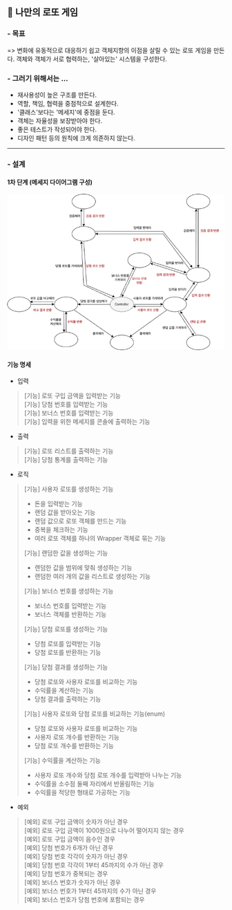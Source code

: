 ## 📝 나만의 로또 게임 

### - 목표 
=> 변화에 유동적으로 대응하기 쉽고 객체지향의 이점을 살릴 수 있는 로또 게임을 만든다. 
객체와 객체가 서로 협력하는, '살아있는' 시스템을 구성한다.

### - 그러기 위해서는 ...
- 재사용성이 높은 구조를 만든다.
- 역할, 책임, 협력을 중점적으로 설계한다.
- '클래스'보다는 '메세지'에 중점을 둔다.
- 객체는 자율성을 보장받아야 한다.
- 좋은 테스트가 작성되어야 한다. 
- 디자인 패턴 등의 원칙에 크게 의존하지 않는다.
---
### - 설계
#### 1차 단계 (메세지 다이어그램 구성)
<img src="image/lotto2.drawio.png">

#### 기능 명세

- 입력
> [기능] 로또 구입 금액을 입력받는 기능 <br>
> [기능] 당첨 번호를 입력받는 기능 <br>
> [기능] 보너스 번호를 입력받는 기능 <br>
> [기능] 입력을 위한 메세지를 콘솔에 출력하는 기능 <br>


- 출력
> [기능] 로또 리스트를 출력하는 기능 <br>
> [기능] 당첨 통계를 출력하는 기능 <br>

- 로직
> [기능] 사용자 로또를 생성하는 기능 <br>
> - 돈을 입력받는 기능 <br>
> - 랜덤 값을 받아오는 기능 <br>
> - 랜덤 값으로 로또 객체를 만드는 기능 <br>
> - 중복을 체크하는 기능 <br>
> - 여러 로또 객체를 하나의 Wrapper 객체로 묶는 기능 <br>
> 
> 
> [기능] 랜덤한 값을 생성하는 기능 <br>
> - 랜덤한 값을 범위에 맞춰 생성하는 기능 <br>
> - 랜덤한 여러 개의 값을 리스트로 생성하는 기능 <br>
> 
> 
> [기능] 보너스 번호를 생성하는 기능 <br>
> - 보너스 번호를 입력받는 기능 <br>
> - 보너스 객체를 반환하는 기능 <br>
> 
> 
> [기능] 당첨 로또를 생성하는 기능 <br>
> - 당첨 로또를 입력받는 기능 <br>
> - 당첨 로또를 반환하는 기능 <br>
> 
> 
> [기능] 당첨 결과를 생성하는 기능 <br>
> - 당첨 로또와 사용자 로또를 비교하는 기능 <br>
> - 수익률을 계산하는 기능 <br>
> - 당첨 결과를 출력하는 기능 <br>
> 
> 
> [기능] 사용자 로또와 당첨 로또를 비교하는 기능(enum) <br>
> - 당첨 로또와 사용자 로또를 비교하는 기능 <br>
> - 사용자 로또 개수를 반환하는 기능 <br>
> - 당첨 로또 개수를 반환하는 기능 <br>
> 
> [기능] 수익률을 계산하는 기능 <br>
> - 사용자 로또 개수와 당첨 로또 개수를 입력받아 나누는 기능 <br>
> - 수익률을 소수점 둘째 자리에서 반올림하는 기능 <br>
> - 수익률을 적당한 형태로 가공하는 기능 <br>

- 예외
> [예외] 로또 구입 금액이 숫자가 아닌 경우 <br>
> [예외] 로또 구입 금액이 1000원으로 나누어 떨어지지 않는 경우 <br>
> [예외] 로또 구입 금액이 음수인 경우 <br>
> [예외] 당첨 번호가 6개가 아닌 경우 <br>
> [예외] 당첨 번호 각각이 숫자가 아닌 경우 <br>
> [예외] 당첨 번호 각각이 1부터 45까지의 수가 아닌 경우 <br>
> [예외] 당첨 번호가 중복되는 경우 <br>
> [예외] 보너스 번호가 숫자가 아닌 경우 <br>
> [예외] 보너스 번호가 1부터 45까지의 수가 아닌 경우 <br>
> [예외] 보너스 번호가 당첨 번호에 포함되는 경우 <br>